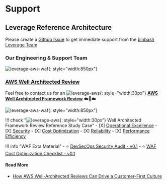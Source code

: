 # Support

## Leverage Reference Architecture

Please create a [Github Issue](https://github.com/binbashar/le-tf-infra-aws/issues/new/choose) to
get immediate support from the [binbash Leverage Team](https://www.binbash.com.ar)

### Our Engineering & Support Team

![leverage-aws-waf](../assets/images/services/ref-architecture-waf-team.png "Leverage"){: style="width:850px"}

### [AWS Well Architected Review](https://aws.amazon.com/architecture/well-architected/)

Feel free to contact us for an ![leverage-aws](../assets/images/icons/aws-emojipack/General_AWScloud.png "AWS"){: style="width:30px"}
[**AWS Well Architected Framework Review**](https://drive.google.com/file/d/16VOOy5LmSqkFZ5vFpoURDeifEWpjMHtJ/view?usp=sharing) 
:cloud::rocket::cloud:

![leverage-aws-waf](../assets/images/services/ref-architecture-waf-review.png "Leverage"){: style="width:850px"}

!!! check "![leverage-aws](../assets/images/icons/aws-emojipack/General_AWScloud.png "AWS"){: style="width:30px"} Well Architected Framework Review Reference Study Case"
    - [X] [Operational Excellence](https://drive.google.com/file/d/1NQScQo0skHjbm-hG0kOJ6zvBwb0M2qLx/view?usp=sharing)
    - [X] [Security](https://drive.google.com/file/d/10TAb2h-P4yaF9WIau5rfIWtazwHvMpUH/view?usp=sharing)
    - [X] [Cost Optimization](https://drive.google.com/file/d/1Eoj9YuTHSbXWt6ASxq3WwO7snto5YrcB/view?usp=sharing)
    - [X] [Reliability](https://drive.google.com/file/d/1KYZC-wTXn2PSVIEtikx9PFOwK2SoCxD8/view?usp=sharing)
    - [X] [Performance Efficiency](https://drive.google.com/file/d/1B2T-ACEuy6HqHTBhSuRbqS9tNiaVxjQR/view?usp=sharing)
 
!!! info "WAF Exta Material"
    - :star: [DevSecOps Security Audit - v0.1](https://drive.google.com/file/d/154ejAyjzAIdcEMGVUCXHZPNkBRc-gxwS/view?usp=sharing)
    - :star: [WAF Cost Optimization Checklist - v0.1](https://drive.google.com/file/d/18boU7ppcBDU5eCm1TGWcjVMM8IrFj6QJ/view?usp=sharing)
 
#### Read More
* [How AWS Well-Architected Reviews Can Drive a Customer-First Culture](https://aws.amazon.com/blogs/apn/how-aws-well-architected-reviews-can-drive-a-customer-first-culture/)